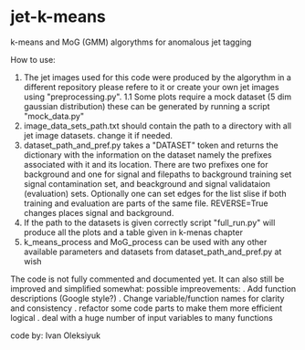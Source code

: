 # jet-k-means
k-means and MoG (GMM) algorythms for anomalous jet tagging 

How to use:
1. The jet images used for this code were produced by the algorythm in a different repository please refere to it or create your own jet images using  "preprocessing.py".
1.1 Some plots require a mock dataset (5 dim gaussian distribution) these can be generated by running a script "mock_data.py"
2. image_data_sets_path.txt should contain the path to a directory with all jet image datasets. change it if needed.
3. dataset_path_and_pref.py takes a "DATASET" token and returns the dictionary with the information on the dataset namely the prefixes associated with it and its location. There are two prefixes one for background and one for signal and filepaths to background training set signal contamination set, and beackground and signal validataion (evaluation) sets. Optionally one can set edges for the list slise if both training and evaluation are parts of the same file. REVERSE=True changes places signal and background.
4. If the path to the datasets is given correctly script "full_run.py" will produce all the plots and a table given in k-menas chapter
5. k_means_process and MoG_process can be used with any other available parameters and datasets from dataset_path_and_pref.py at wish

The code is not fully commented and documented yet. It can also still be improved and simplified somewhat:
possible impreovements:
. Add function descriptions (Google style?)
. Change variable/function names for clarity and consistency
. refactor some code parts to make them more efficient logical
. deal with a huge number of input variables to many functions

code by:
Ivan Oleksiyuk

